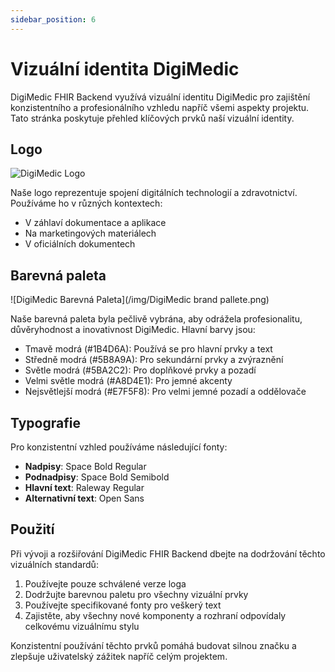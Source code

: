 ```yaml
---
sidebar_position: 6
---
```


# Vizuální identita DigiMedic

DigiMedic FHIR Backend využívá vizuální identitu DigiMedic pro zajištění konzistentního a profesionálního vzhledu napříč všemi aspekty projektu. Tato stránka poskytuje přehled klíčových prvků naší vizuální identity.

## Logo

![DigiMedic Logo](/img/DigiMedic-logo-long.svg)

Naše logo reprezentuje spojení digitálních technologií a zdravotnictví. Používáme ho v různých kontextech:

- V záhlaví dokumentace a aplikace
- Na marketingových materiálech
- V oficiálních dokumentech

## Barevná paleta

![DigiMedic Barevná Paleta](/img/DigiMedic brand pallete.png)

Naše barevná paleta byla pečlivě vybrána, aby odrážela profesionalitu, důvěryhodnost a inovativnost DigiMedic. Hlavní barvy jsou:

- Tmavě modrá (#1B4D6A): Používá se pro hlavní prvky a text
- Středně modrá (#5B8A9A): Pro sekundární prvky a zvýraznění
- Světle modrá (#5BA2C2): Pro doplňkové prvky a pozadí
- Velmi světle modrá (#A8D4E1): Pro jemné akcenty
- Nejsvětlejší modrá (#E7F5F8): Pro velmi jemné pozadí a oddělovače

## Typografie

Pro konzistentní vzhled používáme následující fonty:

- **Nadpisy**: Space Bold Regular
- **Podnadpisy**: Space Bold Semibold
- **Hlavní text**: Raleway Regular
- **Alternativní text**: Open Sans

## Použití

Při vývoji a rozšiřování DigiMedic FHIR Backend dbejte na dodržování těchto vizuálních standardů:

1. Používejte pouze schválené verze loga
2. Dodržujte barevnou paletu pro všechny vizuální prvky
3. Používejte specifikované fonty pro veškerý text
4. Zajistěte, aby všechny nové komponenty a rozhraní odpovídaly celkovému vizuálnímu stylu

Konzistentní používání těchto prvků pomáhá budovat silnou značku a zlepšuje uživatelský zážitek napříč celým projektem.